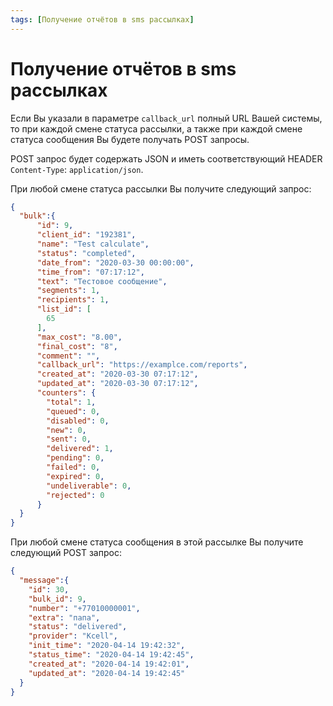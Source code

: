```yaml
---
tags: [Получение отчётов в sms рассылках]
---
```


# Получение отчётов в sms рассылках

Если Вы указали в параметре `callback_url` полный URL Вашей системы, то при каждой смене статуса рассылки, а также при каждой смене статуса сообщения Вы будете получать POST запросы.

POST запрос будет содержать JSON и иметь соответствующий HEADER `Content-Type`: `application/json`.

При любой смене статуса рассылки Вы получите следующий запрос:

```json
{
  "bulk":{
      "id": 9,
      "client_id": "192381",
      "name": "Test calculate",
      "status": "completed",
      "date_from": "2020-03-30 00:00:00",
      "time_from": "07:17:12",
      "text": "Тестовое сообщение",
      "segments": 1,
      "recipients": 1,
      "list_id": [
        65
      ],
      "max_cost": "8.00",
      "final_cost": "8",
      "comment": "",
      "callback_url": "https://examplce.com/reports",
      "created_at": "2020-03-30 07:17:12",
      "updated_at": "2020-03-30 07:17:12",
      "counters": {
        "total": 1,
        "queued": 0,
        "disabled": 0,
        "new": 0,
        "sent": 0,
        "delivered": 1,
        "pending": 0,
        "failed": 0,
        "expired": 0,
        "undeliverable": 0,
        "rejected": 0
      }
  }
}
```

При любой смене статуса сообщения в этой рассылке Вы получите следующий POST запрос:

```json
{
  "message":{
    "id": 30,
    "bulk_id": 9,
    "number": "+77010000001",
    "extra": "папа",
    "status": "delivered",
    "provider": "Kcell",
    "init_time": "2020-04-14 19:42:32",
    "status_time": "2020-04-14 19:42:45",
    "created_at": "2020-04-14 19:42:01",
    "updated_at": "2020-04-14 19:42:45"
  }
}
```
